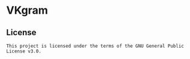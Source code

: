 # VKgram

## License
```
This project is licensed under the terms of the GNU General Public License v3.0.
```
